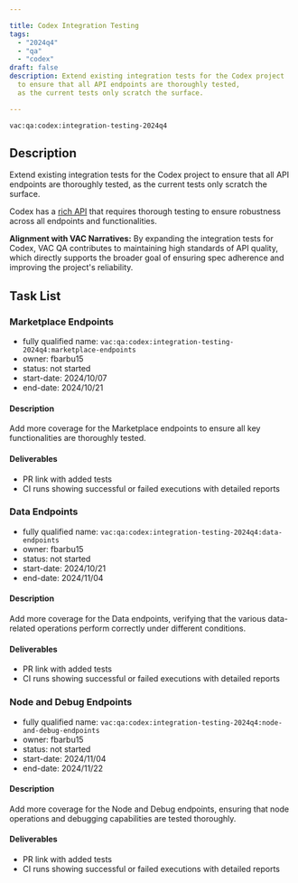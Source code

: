 ```yaml
---

title: Codex Integration Testing  
tags:
  - "2024q4"
  - "qa"
  - "codex"  
draft: false  
description: Extend existing integration tests for the Codex project
  to ensure that all API endpoints are thoroughly tested,
  as the current tests only scratch the surface.

---
```


`vac:qa:codex:integration-testing-2024q4`

## Description
Extend existing integration tests for the Codex project
to ensure that all API endpoints are thoroughly tested,
as the current tests only scratch the surface.

Codex has a [rich API](https://api.codex.storage) that requires thorough testing
to ensure robustness across all endpoints and functionalities.

**Alignment with VAC Narratives:**
By expanding the integration tests for Codex,
VAC QA contributes to maintaining high standards of API quality,
which directly supports the broader goal of ensuring spec adherence
and improving the project's reliability.

## Task List

### Marketplace Endpoints

* fully qualified name: `vac:qa:codex:integration-testing-2024q4:marketplace-endpoints`
* owner: fbarbu15
* status: not started
* start-date: 2024/10/07
* end-date: 2024/10/21

#### Description
Add more coverage for the Marketplace endpoints
to ensure all key functionalities are thoroughly tested.

#### Deliverables
* PR link with added tests
* CI runs showing successful or failed executions with detailed reports

### Data Endpoints

* fully qualified name: `vac:qa:codex:integration-testing-2024q4:data-endpoints`
* owner: fbarbu15
* status: not started
* start-date: 2024/10/21
* end-date: 2024/11/04

#### Description
Add more coverage for the Data endpoints,
verifying that the various data-related operations
perform correctly under different conditions.

#### Deliverables
* PR link with added tests
* CI runs showing successful or failed executions with detailed reports

### Node and Debug Endpoints

* fully qualified name: `vac:qa:codex:integration-testing-2024q4:node-and-debug-endpoints`
* owner: fbarbu15
* status: not started
* start-date: 2024/11/04
* end-date: 2024/11/22

#### Description
Add more coverage for the Node and Debug endpoints,
ensuring that node operations and debugging capabilities are tested thoroughly.

#### Deliverables
* PR link with added tests
* CI runs showing successful or failed executions with detailed reports
